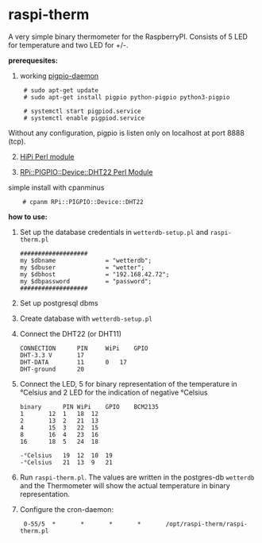 # raspi-therm

A very simple binary thermometer for the RaspberryPI. Consists of 5 LED for temperature
and two LED for +/-. 

**prerequesites:**

1. working [pigpio-daemon](http://abyz.me.uk/rpi/pigpio/index.html)

        # sudo apt-get update
        # sudo apt-get install pigpio python-pigpio python3-pigpio

        # systemctl start pigpiod.service
        # systemctl enable pigpiod.service

Without any configuration, pigpio is listen only on localhost at port 8888 (tcp).

2. [HiPi Perl module](http://hipi.znix.com/install.html) 
        
3. [RPi::PIGPIO::Device::DHT22 Perl Module](https://metacpan.org/pod/RPi::PIGPIO::Device::DHT22)

simple install with cpanminus

        # cpanm RPi::PIGPIO::Device::DHT22

**how to use:**

1.	Set up the database credentials in `wetterdb-setup.pl` and `raspi-therm.pl`


		###################                                                                          
		my $dbname              = "wetterdb";                                                        
		my $dbuser              = "wetter";                                                          
		my $dbhost              = "192.168.42.72";                                                   
		my $dbpassword          = "password";                                                        
		###################                              

2.	Set up postgresql dbms 

3.	Create database with `wetterdb-setup.pl`

4.	Connect the DHT22 (or DHT11)

		CONNECTION		PIN		WiPi	GPIO
		DHT-3.3 V		17
		DHT-DATA		11		0	17
		DHT-ground		20

5.	Connect the LED, 5 for binary representation of the temperature in °Celsius and
	2 LED for the indication of negative °Celsius


		binary		PIN	WiPi	GPIO	BCM2135
		1		12	1	18	12
		2		13	2	21	13
		4		15	3	22	15
		8		16	4	23	16
		16		18	5	24	18

		-°Celsius	19	12	10	19	
		-°Celsius	21	13	9	21

6.	Run `raspi-therm.pl`. The values are written in the postgres-db `wetterdb` 
	and the Thermometer	will show the actual temperature in binary representation.

7. Configure the cron-daemon:

        0-55/5  *       *       *       *       /opt/raspi-therm/raspi-therm.pl


